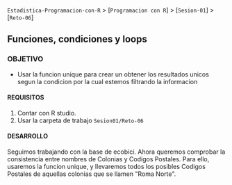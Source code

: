 `Estadistica-Programacion-con-R` > [`Programacion con R`] > [`Sesion-01`] > [`Reto-06`] 
## Funciones, condiciones y loops

### OBJETIVO
- Usar la funcion unique para crear un obtener los resultados unicos segun la condicion por la cual estemos filtrando la informacion

#### REQUISITOS
1. Contar con R studio.
1. Usar la carpeta de trabajo `Sesion01/Reto-06`

#### DESARROLLO
Seguimos trabajando con la base de ecobici. Ahora queremos comprobar la consistencia entre nombres de Colonias y Codigos Postales. Para ello, usaremos la funcion unique, y llevaremos todos los posibles Codigos Postales de aquellas colonias que se llamen "Roma Norte".
